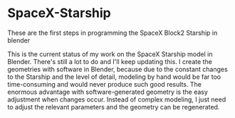 # SpaceX-Starship
These are the first steps in programming the SpaceX Block2 Starship in blender

This is the current status of my work on the SpaceX Starship model in Blender. There's still a lot to do and I'll keep updating this. 
I create the geometries with software in Blender, because due to the constant changes to the Starship and the level of detail, 
modeling by hand would be far too time-consuming and would never produce such good results. 
The enormous advantage with software-generated geometry is the easy adjustment when changes occur. 
Instead of complex modeling, I just need to adjust the relevant parameters and the geometry can be regenerated.

